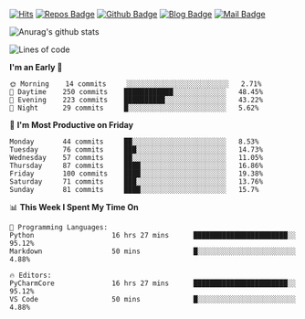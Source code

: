 

[![Hits](https://hits.seeyoufarm.com/api/count/incr/badge.svg?url=https%3A%2F%2Fgithub.com/sangm1n)](https://hits.seeyoufarm.com) 
[![Repos Badge](https://badges.pufler.dev/repos/sangm1n)](https://badges.pufler.dev)
[![Github Badge](http://img.shields.io/badge/-github-black?style=flat-square&logo=github&logoColor=white&link=https:https://github.com/sangm1n/)](https://github.com/sangm1n/)
[![Blog Badge](http://img.shields.io/badge/-devlog-00C7B7?style=flat-square&logo=Netlify&logoColor=white&link=https:https://sangminlog.netlify.app/)](https://sangminlog.netlify.app/)
[![Mail Badge](http://img.shields.io/badge/-mail-D14836?style=flat-square&logo=Gmail&logoColor=white&link=mailto:dltkd96als@naver.com)](mailto:dltkd96als@naver.com/)

![Anurag's github stats](https://github-readme-stats.vercel.app/api?username=sangm1n&show_icons=true&theme=highcontrast)

 
<!--START_SECTION:waka-->
![Lines of code](https://img.shields.io/badge/From%20Hello%20World%20I%27ve%20Written-2.2%20million%20lines%20of%20code-blue)

**I'm an Early 🐤** 

```text
🌞 Morning    14 commits     ░░░░░░░░░░░░░░░░░░░░░░░░░   2.71% 
🌆 Daytime    250 commits    ████████████░░░░░░░░░░░░░   48.45% 
🌃 Evening    223 commits    ██████████░░░░░░░░░░░░░░░   43.22% 
🌙 Night      29 commits     █░░░░░░░░░░░░░░░░░░░░░░░░   5.62%

```
📅 **I'm Most Productive on Friday** 

```text
Monday       44 commits     ██░░░░░░░░░░░░░░░░░░░░░░░   8.53% 
Tuesday      76 commits     ███░░░░░░░░░░░░░░░░░░░░░░   14.73% 
Wednesday    57 commits     ██░░░░░░░░░░░░░░░░░░░░░░░   11.05% 
Thursday     87 commits     ████░░░░░░░░░░░░░░░░░░░░░   16.86% 
Friday       100 commits    ████░░░░░░░░░░░░░░░░░░░░░   19.38% 
Saturday     71 commits     ███░░░░░░░░░░░░░░░░░░░░░░   13.76% 
Sunday       81 commits     ████░░░░░░░░░░░░░░░░░░░░░   15.7%

```


📊 **This Week I Spent My Time On** 

```text
💬 Programming Languages: 
Python                   16 hrs 27 mins      ███████████████████████░░   95.12% 
Markdown                 50 mins             █░░░░░░░░░░░░░░░░░░░░░░░░   4.88%

🔥 Editors: 
PyCharmCore              16 hrs 27 mins      ███████████████████████░░   95.12% 
VS Code                  50 mins             █░░░░░░░░░░░░░░░░░░░░░░░░   4.88%

```


<!--END_SECTION:waka-->


<!--
**sangm1n/sangm1n** is a ✨ _special_ ✨ repository because its `README.md` (this file) appears on your GitHub profile.

Here are some ideas to get you started:

- 🔭 I’m currently working on ...
- 🌱 I’m currently learning ...
- 👯 I’m looking to collaborate on ...
- 🤔 I’m looking for help with ...
- 💬 Ask me about ...
- 📫 How to reach me: ...
- 😄 Pronouns: ...
- ⚡ Fun fact: ...

https://shields.io/
-->


